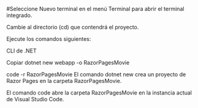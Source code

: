 #Seleccione Nuevo terminal en el menú Terminal para abrir el terminal integrado.

Cambie al directorio (cd) que contendrá el proyecto.

Ejecute los comandos siguientes:

CLI de .NET

Copiar
dotnet new webapp -o RazorPagesMovie

code -r RazorPagesMovie
El comando dotnet new crea un proyecto de Razor Pages en la carpeta RazorPagesMovie.

El comando code abre la carpeta RazorPagesMovie en la instancia actual de Visual Studio Code.
